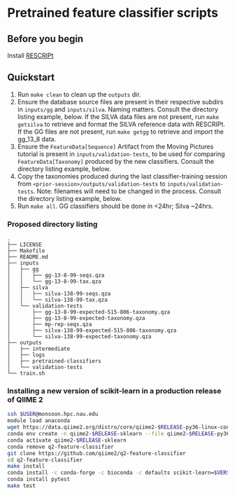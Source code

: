 # Pretrained feature classifier scripts

## Before you begin

Install [RESCRIPt](https://github.com/bokulich-lab/RESCRIPt)

## Quickstart

1. Run `make clean` to clean up the `outputs` dir.
2. Ensure the database source files are present in their respective subdirs
   in `inputs/gg` and `inputs/silva`. Naming matters. Consult the directory
   listing example, below. If the SILVA data files are not present, run `make getsilva` to retrieve and format the SILVA reference data with RESCRIPt. If the GG files are not present, run `make getgg` to retrieve and import the gg_13_8 data.
3. Ensure the `FeatureData[Sequence]` Artifact from the Moving Pictures
   tutorial is present in `inputs/validation-tests`, to be used for comparing
   `FeatureData[Taxonomy]` produced by the new classifiers. Consult the
   directory listing example, below.
4. Copy the taxonomies produced during the last classifier-training session
   from `<prior-session>/outputs/validation-tests` to
   `inputs/validation-tests`. Note: filenames will need to be changed in the
   process. Consult the directory listing example, below.
5. Run `make all`. GG classifiers should be done in <24hr; Silva ~24hrs.

### Proposed directory listing

```
.
├── LICENSE
├── Makefile
├── README.md
├── inputs
│   ├── gg
│   │   ├── gg-13-8-99-seqs.qza
│   │   └── gg-13-8-99-tax.qza
│   ├── silva
│   │   ├── silva-138-99-seqs.qza
│   │   └── silva-138-99-tax.qza
│   └── validation-tests
│       ├── gg-13-8-99-expected-515-806-taxonomy.qza
│       ├── gg-13-8-99-expected-taxonomy.qza
│       ├── mp-rep-seqs.qza
│       ├── silva-138-99-expected-515-806-taxonomy.qza
│       └── silva-138-99-expected-taxonomy.qza
├── outputs
│   ├── intermediate
│   ├── logs
│   ├── pretrained-classifiers
│   └── validation-tests
└── train.sh
```

### Installing a new version of scikit-learn in a production release of QIIME 2

```bash
ssh $USER@monsoon.hpc.nau.edu
module load anaconda
wget https://data.qiime2.org/distro/core/qiime2-$RELEASE-py36-linux-conda.yml
conda env create -n qiime2-$RELEASE-sklearn --file qiime2-$RELEASE-py36-linux-conda.yml
conda activate qiime2-$RELEASE-sklearn
conda remove q2-feature-classifier
git clone https://github.com/qiime2/q2-feature-classifier
cd q2-feature-classifier
make install
conda install -c conda-forge -c bioconda -c defaults scikit-learn=$VERSION
conda install pytest
make test
```

